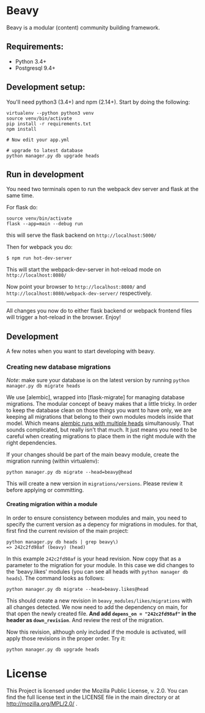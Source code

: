 # Beavy

Beavy is a modular (content) community building framework.

## Requirements:

 - Python 3.4+
 - Postgresql 9.4+

## Development setup:

You'll need python3 (3.4+) and npm (2.14+). Start by doing the following:

```
virtualenv --python python3 venv
source venv/bin/activate
pip install -r requirements.txt
npm install

# Now edit your app.yml

# upgrade to latest database
python manager.py db upgrade heads
```


## Run in development

You need two terminals open to run the webpack dev server and flask at the same time.

For flask do:

```
source venv/bin/activate
flask --app=main --debug run
```

this will serve the flask backend on `http://localhost:5000/`

Then for webpack you do:

```
$ npm run hot-dev-server
```

This will start the webpack-dev-server in hot-reload mode on `http://localhost:8080/`


Now point your browser to `http://localhost:8080/` and `http://localhost:8080/webpack-dev-server/` respectively.

---

All changes you now do to either flask backend or webpack frontend files will trigger a hot-reload in the browser. Enjoy!


## Development

A few notes when you want to start developing with beavy.

### Creating new database migrations

_Note_: make sure your database is on the latest version by running `python manager.py db migrate heads`

We use [alembic], wrapped into [flask-migrate] for managing database migrations. The modular concept of beavy makes that a little tricky. In order to keep the database clean on those things you want to have only, we are keeping all migrations that belong to their own modules models inside that model. Which means [alembic runs with multiple heads](http://alembic.readthedocs.org/en/latest/branches.html#running-with-multiple-bases) simultanously. That sounds complicated, but really isn't that much. It just means you need to be careful when creating migrations to place them in the right module with the right dependencies.


If your changes should be part of the main beavy module, create the migration running (within virtualenv):

```
python manager.py db migrate --head=beavy@head
```

This will create a new version in `migrations/versions`. Please review it before applying or committing.

#### Creating migration within a module

In order to ensure consistency between modules and main, you need to specify the current version as a depency for migrations in modules. for that, first find the current revision of the main project:

```
python manager.py db heads | grep beavy\)
=> 242c2fd98af (beavy) (head)
```

In this example `242c2fd98af` is your head revision. Now copy that as a parameter to the migration for your module. In this case we did changes to the 'beavy.likes' modules (you can see all heads with `python manager db heads`). The command looks as follows:

```
python manager.py db migrate --head=beavy.likes@head
```

This should create a new revision in `beavy_modules/likes/migrations` with all changes detected. We now need to add the dependency on main, for that open the newly created file. **And add `depens_on = "242c2fd98af"` in the header as `down_revision`**. And review the rest of the migration.

Now this revision, although only included if the module is activated, will apply those revisions in the proper order. Try it:

```
python manager.py db upgrade heads
```



# License
This Project is licensed under the Mozilla Public License, v. 2.0. You can find the full license text in the LICENSE file in the main directory or at http://mozilla.org/MPL/2.0/ .


